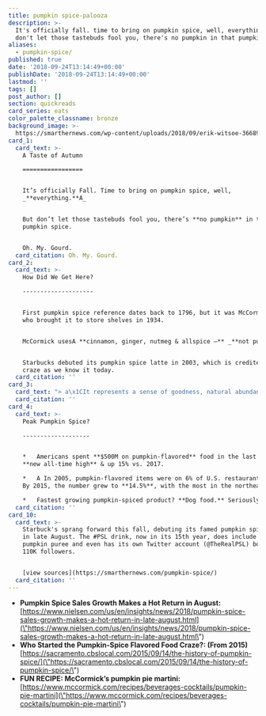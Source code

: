 ```yaml
---
title: pumpkin spice-palooza
description: >-
  It's officially fall. time to bring on pumpkin spice, well, everything.a but
  don't let those tastebuds fool you, there's no pumpkin in that pumpkin spice.
aliases:
  - pumpkin-spice/
published: true
date: '2018-09-24T13:14:49+00:00'
publishDate: '2018-09-24T13:14:49+00:00'
lastmod: ''
tags: []
post_author: []
section: quickreads
card_series: eats
color_palette_classname: bronze
background_image: >-
  https://smarthernews.com/wp-content/uploads/2018/09/erik-witsoe-366893-unsplash-min-scaled.jpg
card_1:
  card_text: >-
    A Taste of Autumn

    =================


    It’s officially Fall. Time to bring on pumpkin spice, well,
    _**everything.**A_


    But don’t let those tastebuds fool you, there’s **no pumpkin** in that
    pumpkin spice.


    Oh. My. Gourd.
  card_citation: Oh. My. Gourd.
card_2:
  card_text: >-
    How Did We Get Here?

    --------------------


    First pumpkin spice reference dates back to 1796, but it was McCormick & Co.
    who brought it to store shelves in 1934.


    McCormick usesA **cinnamon, ginger, nutmeg & allspice –** _**not pumpkin**._


    Starbucks debuted its pumpkin spice latte in 2003, which is credited for the
    craze as we know it today.
  card_citation: ''
card_3:
  card_text: "> a\x1CIt represents a sense of goodness, natural abundance and old values that people think are good.”\n> \n> Cindy Ott, author of a\x1CPumpkin: The Curious History of an American Icon,\" on how Americans have used pumpkin pie & the spices in it to maintain connections to nature and our country's beginnings. America is the only country in the world that consumes pumpkin as a seasonal food or drink."
  card_citation: ''
card_4:
  card_text: >-
    Peak Pumpkin Spice?

    -------------------


    *   Americans spent **$500M on pumpkin-flavored** food in the last year, a
    **new all-time high** & up 15% vs. 2017.

    *   A In 2005, pumpkin-flavored items were on 6% of U.S. restaurant menus.
    By 2015, the number grew to **14.5%**, with the most in the northeast.

    *   Fastest growing pumpkin-spiced product? **Dog food.** Seriously.
  card_citation: ''
card_10:
  card_text: >-
    Starbuck's sprang forward this fall, debuting its famed pumpkin spice latte
    in late August. The #PSL drink, now in its 15th year, does include actual
    pumpkin puree and even has its own Twitter account (@TheRealPSL) boasting
    110K followers.


    [view sources](https://smarthernews.com/pumpkin-spice/)
  card_citation: ''
---
```

*   **Pumpkin Spice Sales Growth Makes a Hot Return in August:**  
    [https://www.nielsen.com/us/en/insights/news/2018/pumpkin-spice-sales-growth-makes-a-hot-return-in-late-august.html](\"https://www.nielsen.com/us/en/insights/news/2018/pumpkin-spice-sales-growth-makes-a-hot-return-in-late-august.html\")
*   **Who Started the Pumpkin-Spice Flavored Food Craze?: (From 2015)**  
    [https://sacramento.cbslocal.com/2015/09/14/the-history-of-pumpkin-spice/](\"https://sacramento.cbslocal.com/2015/09/14/the-history-of-pumpkin-spice/\")
*   **FUN RECIPE: McCormick’s pumpkin pie martini:**  
    [https://www.mccormick.com/recipes/beverages-cocktails/pumpkin-pie-martini](\"https://www.mccormick.com/recipes/beverages-cocktails/pumpkin-pie-martini\")